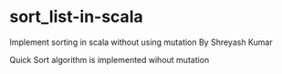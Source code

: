 # sort_list-in-scala
Implement sorting in scala without using mutation
By Shreyash Kumar



Quick Sort algorithm is implemented wihout mutation


